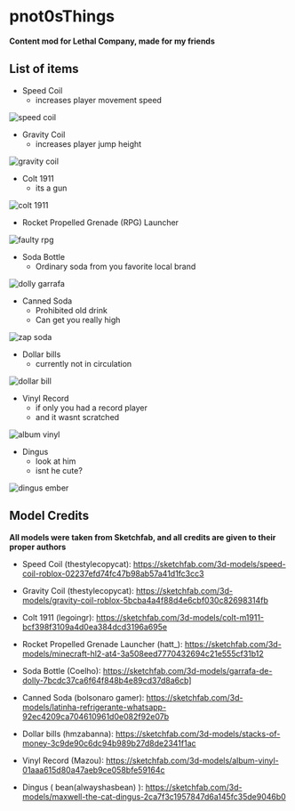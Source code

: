# pnot0sThings
**Content mod for Lethal Company, made for my friends**


## List of items

* Speed Coil
  * increases player movement speed
  
![speed coil](https://github.com/user-attachments/assets/3aae0f96-226b-4165-a405-21a8f0c9ddd8)

* Gravity Coil
  * increases player jump height

![gravity coil](https://github.com/user-attachments/assets/eb2f36e0-78a5-4ca6-b7cd-f84ecbae776e)

* Colt 1911
  * its a gun

![colt 1911](https://github.com/user-attachments/assets/9e74f8c3-bc31-47da-ab4b-1a82988280cb)

* Rocket Propelled Grenade (RPG) Launcher

![faulty rpg](https://github.com/user-attachments/assets/42040f90-e54a-40bc-988a-d8f3c6b33168)

* Soda Bottle
  * Ordinary soda from you favorite local brand

![dolly garrafa](https://github.com/user-attachments/assets/757ec476-e085-4827-a3fe-6b05c6c63b75)

* Canned Soda
  * Prohibited old drink
  * Can get you really high

![zap soda](https://github.com/user-attachments/assets/4d7b233e-6d23-44e3-b33d-1624965ca061)

* Dollar bills
  * currently not in circulation

![dollar bill](https://github.com/user-attachments/assets/ff4c0a47-7f5d-4dc8-af1b-3fa380201e75)

* Vinyl Record
  * if only you had a record player
  * and it wasnt scratched

![album vinyl](https://github.com/user-attachments/assets/22e99d68-18e1-4822-b9e7-c243731c210a)

* Dingus
  * look at him
  * isnt he cute?

![dingus ember](https://github.com/user-attachments/assets/3b18dabe-6c75-4118-8112-b5be06af0fda)


## Model Credits
**All models were taken from Sketchfab, and all credits are given to their proper authors**

* Speed Coil (thestylecopycat): https://sketchfab.com/3d-models/speed-coil-roblox-02237efd74fc47b98ab57a41d1fc3cc3

* Gravity Coil (thestylecopycat): https://sketchfab.com/3d-models/gravity-coil-roblox-5bcba4a4f88d4e6cbf030c82698314fb

* Colt 1911 (legoingr): https://sketchfab.com/3d-models/colt-m1911-bcf398f3109a4d0ea384dcd3196a695e

* Rocket Propelled Grenade Launcher (hatt_): https://sketchfab.com/3d-models/minecraft-hl2-at4-3a508eed7770432694c21e555cf31b12

* Soda Bottle (Coelho): https://sketchfab.com/3d-models/garrafa-de-dolly-7bcdc37ca6f64f848b4e89cd37d8a6cb]

* Canned Soda (bolsonaro gamer): https://sketchfab.com/3d-models/latinha-refrigerante-whatsapp-92ec4209ca704610961d0e082f92e07b

* Dollar bills (hmzabanna): https://sketchfab.com/3d-models/stacks-of-money-3c9de90c6dc94b989b27d8de2341f1ac

* Vinyl Record (Mazou): https://sketchfab.com/3d-models/album-vinyl-01aaa615d80a47aeb9ce058bfe59164c

* Dingus ( bean(alwayshasbean) ): https://sketchfab.com/3d-models/maxwell-the-cat-dingus-2ca7f3c1957847d6a145fc35de9046b0




